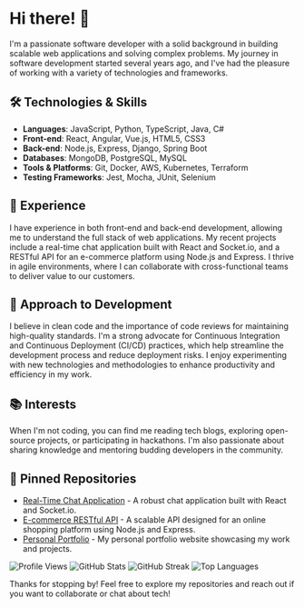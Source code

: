 # Hi there! 👋

I'm a passionate software developer with a solid background in building scalable web applications and solving complex problems. My journey in software development started several years ago, and I've had the pleasure of working with a variety of technologies and frameworks.

## 🛠️ Technologies & Skills

- **Languages**: JavaScript, Python, TypeScript, Java, C#
- **Front-end**: React, Angular, Vue.js, HTML5, CSS3
- **Back-end**: Node.js, Express, Django, Spring Boot
- **Databases**: MongoDB, PostgreSQL, MySQL
- **Tools & Platforms**: Git, Docker, AWS, Kubernetes, Terraform
- **Testing Frameworks**: Jest, Mocha, JUnit, Selenium

## 🚀 Experience

I have experience in both front-end and back-end development, allowing me to understand the full stack of web applications. My recent projects include a real-time chat application built with React and Socket.io, and a RESTful API for an e-commerce platform using Node.js and Express. I thrive in agile environments, where I can collaborate with cross-functional teams to deliver value to our customers.

## 💼 Approach to Development

I believe in clean code and the importance of code reviews for maintaining high-quality standards. I'm a strong advocate for Continuous Integration and Continuous Deployment (CI/CD) practices, which help streamline the development process and reduce deployment risks. I enjoy experimenting with new technologies and methodologies to enhance productivity and efficiency in my work.

## 📚 Interests

When I'm not coding, you can find me reading tech blogs, exploring open-source projects, or participating in hackathons. I'm also passionate about sharing knowledge and mentoring budding developers in the community.

## 🌟 Pinned Repositories

- [Real-Time Chat Application](https://github.com/tilleraddington915/chat-app) - A robust chat application built with React and Socket.io.
- [E-commerce RESTful API](https://github.com/tilleraddington915/ecommerce-api) - A scalable API designed for an online shopping platform using Node.js and Express.
- [Personal Portfolio](https://github.com/tilleraddington915/portfolio) - My personal portfolio website showcasing my work and projects.

![Profile Views](https://komarev.com/ghpvc/?username=tilleraddington915&color=blue)
![GitHub Stats](https://github-readme-stats.vercel.app/api?username=tilleraddington915&show_icons=true&theme=radical)
![GitHub Streak](https://github-readme-streak-stats.herokuapp.com/?user=tilleraddington915&theme=dark)
![Top Languages](https://github-readme-stats.vercel.app/api/top-langs/?username=tilleraddington915&layout=compact&theme=radical)

Thanks for stopping by! Feel free to explore my repositories and reach out if you want to collaborate or chat about tech!
